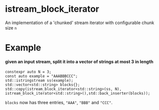 # istream_block_iterator

An implementation of a 'chunked' stream iterator with configurable chunk size `n`

# Example

#### given an input stream, split it into a vector of strings at most 3 in length
```
constexpr auto N = 3;
const auto example = "AAABBBCCC";
std::istringstream ss(example);
std::vector<std::string> blocks{};
std::copy(istream_block_iterator<std::string>(ss, N), istream_block_iterator<std::string>(),std::back_inserter(blocks));
```

`blocks` now has three entries, `"AAA"`, `"BBB"` and `"CCC"`.
